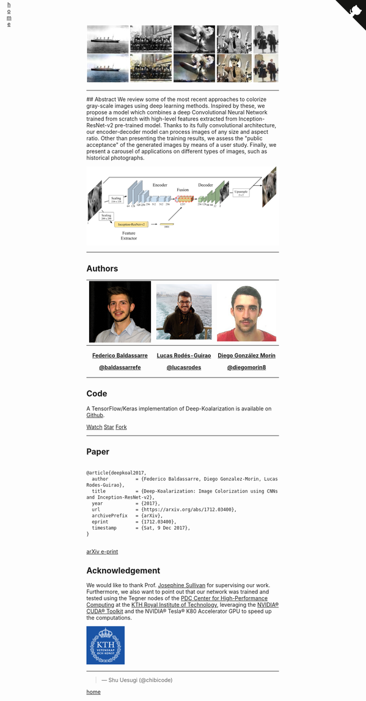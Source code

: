 
<!--<script src="//platform.linkedin.com/in.js" type="text/javascript"> lang: en_US</script><script type="IN/Share" data-url="lcsrg.me/deep-koalarization"></script><a class="twitter-share-button" href="https://twitter.com/intent/tweet?text=">Tweet</a>-->

![](static/images/historical.jpg)

<!-- Place this tag where you want the button to render. 
<a class="github-button" href="https://github.com/lucasrodes/deep-koalarization/archive/master.zip" data-icon="octicon-cloud-download" data-size="large" aria-label="Download lucasrodes/deep-koalarization on GitHub">Download</a>
-->

<div><hr></div>
## Abstract
We review some of the most recent approaches to colorize gray-scale images using deep learning methods. Inspired by these, we propose a model which combines a deep Convolutional Neural Network trained from scratch with high-level features extracted from Inception-ResNet-v2 pre-trained model. Thanks to its fully convolutional architecture, our encoder-decoder model can process images of any size and aspect ratio. Other than presenting the training results, we assess the "public acceptance" of the generated images by means of a user study. Finally, we present a carousel of applications on different types of images, such as historical photographs.

![](static/images/net.png)

<div><hr></div>

## Authors

<table align="center">
      <tfoot>
        <tr>
          <th><p><a href="https://www.linkedin.com/in/federicobaldassarre/">Federico Baldassarre</a></p>
          <!-- Place this tag where you want the button to render. -->
<a class="github-button" href="http://github.com/baldassarrefe" aria-label="Follow @baldassarrefe on GitHub">@baldassarrefe</a>
<a class="twitter-follow-button"
  href="https://twitter.com/BaldassarreFe"
  data-show-count="false"
  data-show-screen-name="false">
  </a>
</th>
          <th><p><a href="https://www.lcsrg.me/">Lucas Rodés-Guirao</a></p>
          <!-- Place this tag where you want the button to render. -->
<a class="github-button" href="http://github.com/lucasrodes" aria-label="Follow @lucasrodes on GitHub">@lucasrodes</a>
<a class="twitter-follow-button"
  href="https://twitter.com/lucasrodesg"
  data-show-count="false"
  data-show-screen-name="false"></a>
</th>
          <th><p><a href="https://www.linkedin.com/in/diegomorin/">Diego González Morín</a></p>
          <!-- Place this tag where you want the button to render. -->
<a class="github-button" href="https://github.com/diegomorin8" aria-label="Follow @diegomorin8 on GitHub">@diegomorin8</a>
</th>
        </tr>
      </tfoot>
      <tbody>
        <tr>
          <td><img src="static/images/federico.jpg"></td>
          <td><img src="static/images/lucas.jpg"></td>
          <td><img src="static/images/diego.jpg"></td>
        </tr>
      </tbody>
</table>

<div><hr></div>

## Code
A TensorFlow/Keras implementation of Deep-Koalarization is available on [Github](https://github.com/baldassarrefe/deep-koalarization).

<a class="github-button" href="https://github.com/baldassarrefe/deep-koalarization/subscription" data-icon="octicon-eye" data-size="large" data-show-count="true" aria-label="Watch baldassarrefe/deep-koalarization on GitHub">Watch</a> <a class="github-button" href="https://github.com/baldassarrefe/deep-koalarization" data-icon="octicon-star" data-size="large" data-show-count="true" aria-label="Star baldassarrefe/deep-koalarization on GitHub">Star</a> <a class="github-button" href="https://github.com/baldassarrefe/deep-koalarization/fork" data-icon="octicon-repo-forked" data-size="large" data-show-count="true" aria-label="Fork baldassarrefe/deep-koalarization on GitHub">Fork</a>

<div><hr></div>



## Paper

<style type="text/css">
#wrap {
   width:800px;
   margin:0 auto;
}
#left_col {
   float:left;
   width:150;
}
#right_col {
   float:right;
   width:650px;
}
</style>


<pre><code> 
@article{deepkoal2017,
  author          = {Federico Baldassarre, Diego Gonzalez-Morin, Lucas Rodes-Guirao},
  title           = {Deep-Koalarization: Image Colorization using CNNs and Inception-ResNet-v2},
  year            = {2017},
  url             = {https://arxiv.org/abs/1712.03400},
  archivePrefix   = {arXiv},
  eprint          = {1712.03400},
  timestamp       = {Sat, 9 Dec 2017},
}
</code> </pre>


<a href="https://arxiv.org/abs/1712.03400" target="_blank">arXiv e-print</a>


## Acknowledgement
We would like to thank Prof. [Josephine Sullivan](http://www.csc.kth.se/~sullivan/) for supervising our work. Furthermore, we also want to point out that our network was trained and tested using the Tegner nodes of the [PDC Center for High-Performance Computing](http://pdc.kth.se) at the [KTH Royal Institute of Technology](http://kth.se), leveraging the [NVIDIA® CUDA® Toolkit](https://dl.acm.org/citation.cfm?id=1365500) and the NVIDIA® Tesla® K80 Accelerator GPU to speed up the computations.


<a href="https://www.kth.se"> <img src="static/images/kth.jpg" width="100" height="100"> </a>

<div><hr></div>

<blockquote class="twitter-tweet" data-cards="hidden" data-lang="en"><p lang="en" <a href="https://twitter.com/jekyllrb?ref_src=twsrc%5Etfw"></a></p>&mdash; Shu Uesugi (@chibicode) <a href="https://twitter.com/fchollet/status/917846097430638592"></a></blockquote>


<a href="https://github.com/baldassarrefe/deep-koalarization" class="github-corner"><svg width="80" height="80" viewBox="0 0 250 250" style="fill:#151513; color:#fff; position: absolute; top: 0; border: 0; right: 0;"><path d="M0,0 L115,115 L130,115 L142,142 L250,250 L250,0 Z"></path><path d="M128.3,109.0 C113.8,99.7 119.0,89.6 119.0,89.6 C122.0,82.7 120.5,78.6 120.5,78.6 C119.2,72.0 123.4,76.3 123.4,76.3 C127.3,80.9 125.5,87.3 125.5,87.3 C122.9,97.6 130.6,101.9 134.4,103.2" fill="currentColor" style="transform-origin: 130px 106px;" class="octo-arm"></path><path d="M115.0,115.0 C114.9,115.1 118.7,116.5 119.8,115.4 L133.7,101.6 C136.9,99.2 139.9,98.4 142.2,98.6 C133.8,88.0 127.5,74.4 143.8,58.0 C148.5,53.4 154.0,51.2 159.7,51.0 C160.3,49.4 163.2,43.6 171.4,40.1 C171.4,40.1 176.1,42.5 178.8,56.2 C183.1,58.6 187.2,61.8 190.9,65.4 C194.5,69.0 197.7,73.2 200.1,77.6 C213.8,80.2 216.3,84.9 216.3,84.9 C212.7,93.1 206.9,96.0 205.4,96.6 C205.1,102.4 203.0,107.8 198.3,112.5 C181.9,128.9 168.3,122.5 157.7,114.1 C157.9,116.9 156.7,120.9 152.7,124.9 L141.0,136.5 C139.8,137.7 141.6,141.9 141.8,141.8 Z" fill="currentColor" class="octo-body"></path></svg></a><style>.github-corner:hover .octo-arm{animation:octocat-wave 560ms ease-in-out}@keyframes octocat-wave{0%,100%{transform:rotate(0)}20%,60%{transform:rotate(-25deg)}40%,80%{transform:rotate(10deg)}}@media (max-width:500px){.github-corner:hover .octo-arm{animation:none}.github-corner .octo-arm{animation:octocat-wave 560ms ease-in-out}}</style><script async defer src="https://buttons.github.io/buttons.js"></script>

<div style="position: absolute; top: 3px; left: 2%; width: 10px; text-align:right;">
    <a href="http://lcsrg.me">home</a>
  </div>

[home](http://lcsrg.me)
